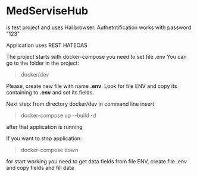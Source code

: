# MedServiseHub
is test project and uses Hal browser. 
Authetntification works with password "123" 

Application uses REST HATEOAS 

The project starts with docker-compose you need to set file .env
You can go to the folder in the project:

>docker/dev

Please, create new file with name <strong>.env</strong>.  Look for file ENV and copy its containing to <strong>.env</strong>
and set its fields.


Next step: from directory docker/dev in command line insert
>docker-compose up --build -d

after that application is running

If you want to stop application:

>docker-compose down

for start working you need to get data fields from file ENV, create file .env and copy fields and fill data